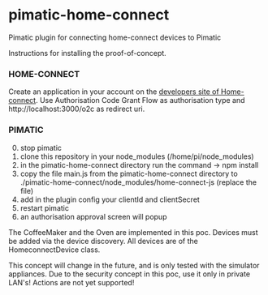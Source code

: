 # pimatic-home-connect
Pimatic plugin for connecting home-connect devices to Pimatic

Instructions for installing the proof-of-concept.

### HOME-CONNECT
Create an application in your account on the [developers site of Home-connect](https://developer.home-connect.com).
Use Authorisation Code Grant Flow as authorisation type and  http://localhost:3000/o2c as redirect uri.

### PIMATIC
0. stop pimatic
1. clone this repository in your node_modules (/home/pi/node_modules)
2. in the pimatic-home-connect directory run the command -> npm install
3. copy the file main.js from the pimatic-home-connect directory to
   ./pimatic-home-connect/node_modules/home-connect-js (replace the file)
4. add in the plugin config your clientId and clientSecret
5. restart pimatic
6. an authorisation approval screen will popup

The CoffeeMaker and the Oven are implemented in this poc.
Devices must be added via the device discovery.
All devices are of the HomeconnectDevice class.

This concept will change in the future, and is only tested with the simulator appliances. Due to the security concept in this poc, use it only in private LAN's!
Actions are not yet supported!
